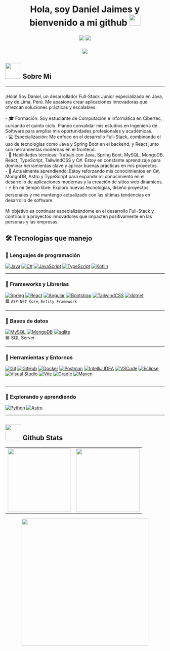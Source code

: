 <h1 align="center">Hola, soy Daniel Jaimes y bienvenido a mi github <img src="https://media.giphy.com/media/hvRJCLFzcasrR4ia7z/giphy.gif" width="35"></h1>

###

<div align="center">
  <a href="mailto:danieljaimesamancio@gmail.com"><img src="https://img.shields.io/badge/Email-D14836?style=for-the-badge&logo=gmail&logoColor=white"></a>
  <a href="https://linkedin.com/in/danieljaimesa"><img src="https://img.shields.io/badge/LinkedIn-0077B5?style=for-the-badge&logo=linkedin&logoColor=white"></a>
</div>

###

<div align="center">
  <img src="https://visitor-badge.laobi.icu/badge?page_id=Daniel-JA03.Daniel-JA03&"  />
</div>

###

## <picture><img src = "https://github.com/7oSkaaa/7oSkaaa/blob/main/Images/about_me.gif?raw=true" width = 50px></picture> Sobre Mi

---
###

<p align="left">¡Hola! Soy Daniel, un desarrollador Full-Stack Junior especializado en Java, soy de Lima, Perú. Me apasiona crear aplicaciones innovadoras que ofrezcan soluciones prácticas y escalables.  <br><br>- 🎓 Formación: Soy estudiante de Computación e Informática en Cibertec, cursando el quinto ciclo. Planeo convalidar mis estudios en Ingeniería de Software para ampliar mis oportunidades profesionales y académicas.  <br>- 💻 Especialización: Me enfoco en el desarrollo Full-Stack, combinando el uso de tecnologías como Java y Spring Boot en el backend, y React junto con herramientas modernas en el frontend.  <br>- 🚀 Habilidades técnicas: Trabajo con Java, Spring Boot, MySQL, MongoDB, React, TypeScript, TailwindCSS y C#. Estoy en constante aprendizaje para dominar herramientas clave y aplicar buenas prácticas en mis proyectos.  <br>- 🌱 Actualmente aprendiendo: Estoy reforzando mis conocimientos en C#, MongoDB, Astro y TypeScript para expandir mi conocimiento en el desarrollo de aplicaciones modernas y la creación de sitios web dinámicos.  <br>- ⚡ En mi tiempo libre: Exploro nuevas tecnologías, diseño proyectos personales y me mantengo actualizado con las últimas tendencias en desarrollo de software.  <br><br>Mi objetivo es continuar especializándome en el desarrollo Full-Stack y contribuir a proyectos innovadores que impacten positivamente en las personas y las empresas.</p>

###

## 🛠 Tecnologías que manejo

### 🔷 Lenguajes de programación
[![Java](https://skillicons.dev/icons?i=java)](https://skillicons.dev)
[![C#](https://skillicons.dev/icons?i=cs)](https://skillicons.dev)
[![JavaScript](https://skillicons.dev/icons?i=js)](https://skillicons.dev)
[![TypeScript](https://skillicons.dev/icons?i=ts)](https://skillicons.dev)
[![Kotlin](https://skillicons.dev/icons?i=kotlin)](https://skillicons.dev)

---

### 🔷 Frameworks y Librerías
[![Spring](https://skillicons.dev/icons?i=spring)](https://skillicons.dev)
[![React](https://skillicons.dev/icons?i=react)](https://skillicons.dev)
[![Angular](https://skillicons.dev/icons?i=angular)](https://skillicons.dev)
[![Bootstrap](https://skillicons.dev/icons?i=bootstrap)](https://skillicons.dev)
[![TailwindCSS](https://skillicons.dev/icons?i=tailwind)](https://skillicons.dev)
[![dotnet	](https://skillicons.dev/icons?i=dotnet	)](https://skillicons.dev)
<br>
🟪 `ASP.NET Core`, `Entity Framework`

---

### 🔷 Bases de datos
[![MySQL](https://skillicons.dev/icons?i=mysql)](https://skillicons.dev)
[![MongoDB](https://skillicons.dev/icons?i=mongodb)](https://skillicons.dev)
[![sqlite](https://skillicons.dev/icons?i=sqlite)](https://skillicons.dev)
<br>
🟦 SQL Server 

---

### 🔷 Herramientas y Entornos
[![Git](https://skillicons.dev/icons?i=git)](https://skillicons.dev)
[![GitHub](https://skillicons.dev/icons?i=github)](https://skillicons.dev)
[![Docker](https://skillicons.dev/icons?i=docker)](https://skillicons.dev)
[![Postman](https://skillicons.dev/icons?i=postman)](https://skillicons.dev)
[![IntelliJ IDEA](https://skillicons.dev/icons?i=idea)](https://skillicons.dev)
[![VSCode](https://skillicons.dev/icons?i=vscode)](https://skillicons.dev)
[![Eclipse](https://skillicons.dev/icons?i=eclipse)](https://skillicons.dev)
[![Visual Studio](https://skillicons.dev/icons?i=visualstudio)](https://skillicons.dev)
[![Vite](https://skillicons.dev/icons?i=vite)](https://skillicons.dev)
[![Gradle](https://skillicons.dev/icons?i=gradle)](https://skillicons.dev)
[![Maven](https://skillicons.dev/icons?i=maven)](https://skillicons.dev)

##
---

### 🧪 Explorando y aprendiendo
[![Python](https://skillicons.dev/icons?i=py)](https://skillicons.dev)
[![Astro](https://skillicons.dev/icons?i=astro)](https://skillicons.dev)

---
###

## <picture> <img src = "https://github.com/7oSkaaa/7oSkaaa/blob/main/Images/Statistics.gif?raw=true" width = 50px>  </picture> Github Stats

<table>
  <tr>
    <td>
      <img height="200px" src="https://github-readme-stats-eight-theta.vercel.app/api?username=Daniel-JA03&show_icons=true&theme=algolia&include_all_commits=true&count_private=true"/>
    </td>
    <td>
      <img height="200px" src="https://github-readme-stats-eight-theta.vercel.app/api/top-langs/?username=Daniel-JA03&layout=compact&langs_count=8&theme=algolia"/>
    </td>
  </tr>
</table>


<div align="center">
  <img src="https://steamuserimages-a.akamaihd.net/ugc/904528168689639178/739348009D1B10DEDEEDBE09FA03CD0B0E076922/?imw=5000&imh=5000&ima=fit&impolicy=Letterbox&imcolor=%23000000&letterbox=false" width="400px"/>
</div>

###
